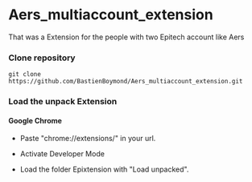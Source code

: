 # Aers_multiaccount_extension

That was a Extension for the people with two Epitech account like Aers 

### Clone repository

    git clone https://github.com/BastienBoymond/Aers_multiaccount_extension.git
    
### Load the unpack Extension

#### Google Chrome

- Paste "chrome://extensions/" in your url.

- Activate Developer Mode

- Load the folder Epixtension with "Load unpacked".
